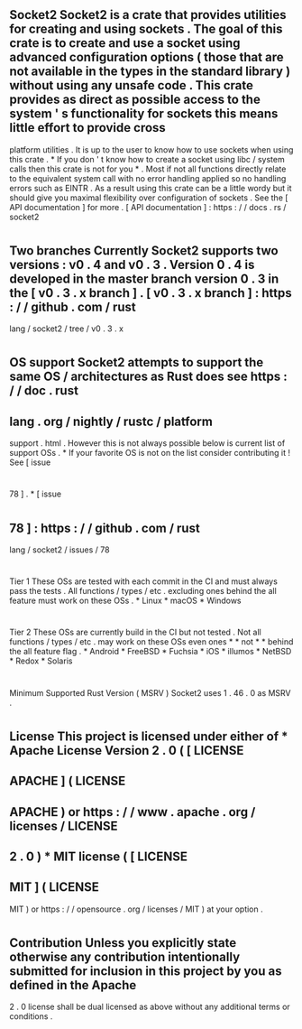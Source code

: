 #
Socket2
Socket2
is
a
crate
that
provides
utilities
for
creating
and
using
sockets
.
The
goal
of
this
crate
is
to
create
and
use
a
socket
using
advanced
configuration
options
(
those
that
are
not
available
in
the
types
in
the
standard
library
)
without
using
any
unsafe
code
.
This
crate
provides
as
direct
as
possible
access
to
the
system
'
s
functionality
for
sockets
this
means
little
effort
to
provide
cross
-
platform
utilities
.
It
is
up
to
the
user
to
know
how
to
use
sockets
when
using
this
crate
.
*
If
you
don
'
t
know
how
to
create
a
socket
using
libc
/
system
calls
then
this
crate
is
not
for
you
*
.
Most
if
not
all
functions
directly
relate
to
the
equivalent
system
call
with
no
error
handling
applied
so
no
handling
errors
such
as
EINTR
.
As
a
result
using
this
crate
can
be
a
little
wordy
but
it
should
give
you
maximal
flexibility
over
configuration
of
sockets
.
See
the
[
API
documentation
]
for
more
.
[
API
documentation
]
:
https
:
/
/
docs
.
rs
/
socket2
#
Two
branches
Currently
Socket2
supports
two
versions
:
v0
.
4
and
v0
.
3
.
Version
0
.
4
is
developed
in
the
master
branch
version
0
.
3
in
the
[
v0
.
3
.
x
branch
]
.
[
v0
.
3
.
x
branch
]
:
https
:
/
/
github
.
com
/
rust
-
lang
/
socket2
/
tree
/
v0
.
3
.
x
#
OS
support
Socket2
attempts
to
support
the
same
OS
/
architectures
as
Rust
does
see
https
:
/
/
doc
.
rust
-
lang
.
org
/
nightly
/
rustc
/
platform
-
support
.
html
.
However
this
is
not
always
possible
below
is
current
list
of
support
OSs
.
*
If
your
favorite
OS
is
not
on
the
list
consider
contributing
it
!
See
[
issue
#
78
]
.
*
[
issue
#
78
]
:
https
:
/
/
github
.
com
/
rust
-
lang
/
socket2
/
issues
/
78
#
#
#
Tier
1
These
OSs
are
tested
with
each
commit
in
the
CI
and
must
always
pass
the
tests
.
All
functions
/
types
/
etc
.
excluding
ones
behind
the
all
feature
must
work
on
these
OSs
.
*
Linux
*
macOS
*
Windows
#
#
#
Tier
2
These
OSs
are
currently
build
in
the
CI
but
not
tested
.
Not
all
functions
/
types
/
etc
.
may
work
on
these
OSs
even
ones
*
*
not
*
*
behind
the
all
feature
flag
.
*
Android
*
FreeBSD
*
Fuchsia
*
iOS
*
illumos
*
NetBSD
*
Redox
*
Solaris
#
Minimum
Supported
Rust
Version
(
MSRV
)
Socket2
uses
1
.
46
.
0
as
MSRV
.
#
License
This
project
is
licensed
under
either
of
*
Apache
License
Version
2
.
0
(
[
LICENSE
-
APACHE
]
(
LICENSE
-
APACHE
)
or
https
:
/
/
www
.
apache
.
org
/
licenses
/
LICENSE
-
2
.
0
)
*
MIT
license
(
[
LICENSE
-
MIT
]
(
LICENSE
-
MIT
)
or
https
:
/
/
opensource
.
org
/
licenses
/
MIT
)
at
your
option
.
#
#
#
Contribution
Unless
you
explicitly
state
otherwise
any
contribution
intentionally
submitted
for
inclusion
in
this
project
by
you
as
defined
in
the
Apache
-
2
.
0
license
shall
be
dual
licensed
as
above
without
any
additional
terms
or
conditions
.
